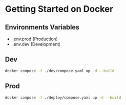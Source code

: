 # Getting Started on Docker
## Environments Variables
 - .env.prod (Production)
 - .env.dev (Development)

## Dev

```bash
docker compose -f ./dev/compose.yaml up -d --build
```

## Prod
```bash
docker compose -f ./deploy/compose.yaml up -d --build
```

